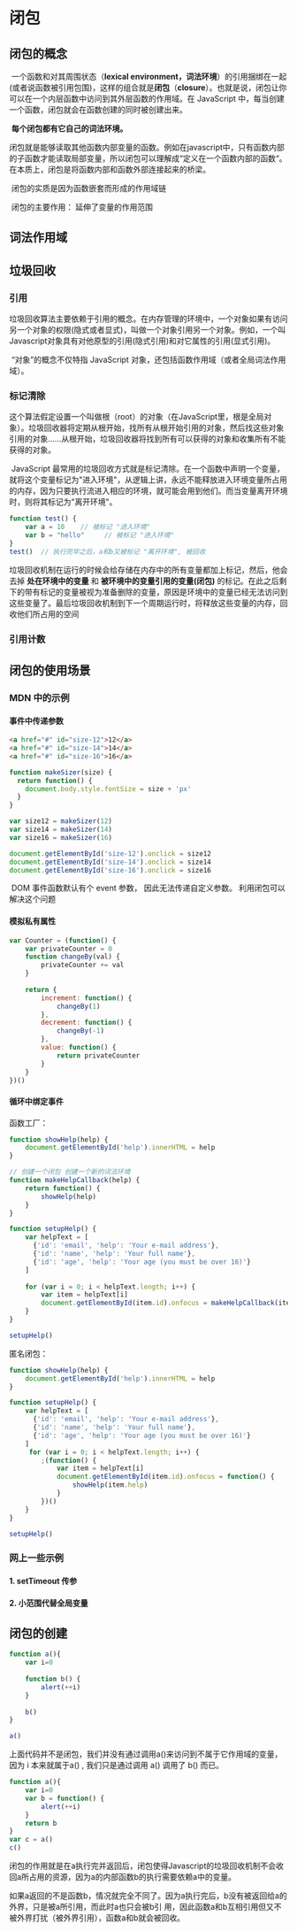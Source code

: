 # 闭包

## 闭包的概念

​		一个函数和对其周围状态（**lexical environment，词法环境**）的引用捆绑在一起(或者说函数被引用包围)，这样的组合就是**闭包**（**closure**）。也就是说，闭包让你可以在一个内层函数中访问到其外层函数的作用域。在 JavaScript 中，每当创建一个函数，闭包就会在函数创建的同时被创建出来。

​		**每个闭包都有它自己的词法环境。**

​		闭包就是能够读取其他函数内部变量的函数。例如在javascript中，只有函数内部的子函数才能读取局部变量，所以闭包可以理解成“定义在一个函数内部的函数“。在本质上，闭包是将函数内部和函数外部连接起来的桥梁。

​		闭包的实质是因为函数嵌套而形成的作用域链

​		闭包的主要作用： 延伸了变量的作用范围

[转自]: https://baike.baidu.com/item/%E9%97%AD%E5%8C%85/10908873?fr=aladdin
[转自]: https://developer.mozilla.org/zh-CN/docs/Web/JavaScript/Closures



## 词法作用域

## 垃圾回收

### 引用

​		垃圾回收算法主要依赖于引用的概念。在内存管理的环境中，一个对象如果有访问另一个对象的权限(隐式或者显式)，叫做一个对象引用另一个对象。例如，一个叫Javascript对象具有对他原型的引用(隐式引用)和对它属性的引用(显式引用)。

​		“对象”的概念不仅特指 JavaScript 对象，还包括函数作用域（或者全局词法作用域）。

### 标记清除

​		这个算法假定设置一个叫做根（root）的对象（在JavaScript里，根是全局对象）。垃圾回收器将定期从根开始，找所有从根开始引用的对象，然后找这些对象引用的对象……从根开始，垃圾回收器将找到所有可以获得的对象和收集所有不能获得的对象。

​		JavaScript 最常用的垃圾回收方式就是标记清除。在一个函数中声明一个变量，就将这个变量标记为"进入环境"，从逻辑上讲，永远不能释放进入环境变量所占用的内存，因为只要执行流进入相应的环境，就可能会用到他们。而当变量离开环境时，则将其标记为"离开环境"。

```js
function test() {
    var a = 10	  // 被标记 "进入环境"
    var b = "hello"		// 被标记 "进入环境"
}
test()	// 执行完毕之后，a和b又被标记 "离开环境", 被回收
```

​		垃圾回收机制在运行的时候会给存储在内存中的所有变量都加上标记，然后，他会去掉 **处在环境中的变量** 和 **被环境中的变量引用的变量(闭包)** 的标记。在此之后剩下的带有标记的变量被视为准备删除的变量，原因是环境中的变量已经无法访问到这些变量了。最后垃圾回收机制到下一个周期运行时，将释放这些变量的内存，回收他们所占用的空间

### 引用计数

[参考]: https://blog.csdn.net/qq_17550381/article/details/81126809	"CSDN"



## 闭包的使用场景

### MDN 中的示例

#### 事件中传递参数

```html
<a href="#" id="size-12">12</a>
<a href="#" id="size-14">14</a>
<a href="#" id="size-16">16</a> 
```

```js
function makeSizer(size) {
  return function() {
    document.body.style.fontSize = size + 'px'
  }
}

var size12 = makeSizer(12)
var size14 = makeSizer(14)
var size16 = makeSizer(16)

document.getElementById('size-12').onclick = size12
document.getElementById('size-14').onclick = size14
document.getElementById('size-16').onclick = size16
```

​	DOM 事件函数默认有个 event 参数， 因此无法传递自定义参数。
​	利用闭包可以解决这个问题

#### 模拟私有属性

```js
var Counter = (function() {
    var privateCounter = 0
    function changeBy(val) {
        privateCounter += val
    }
    
    return {
        increment: function() {
            changeBy(1)
        },
        decrement: function() {
            changeBy(-1)
        },
        value: function() {
            return privateCounter
        }
    }
})()

```

#### 循环中绑定事件

函数工厂：

```js
function showHelp(help) {
    document.getElementById('help').innerHTML = help
}

// 创建一个闭包 创建一个新的词法环境
function makeHelpCallback(help) {
    return function() {
        showHelp(help)
    }
}

function setupHelp() {
    var helpText = [
      {'id': 'email', 'help': 'Your e-mail address'},
      {'id': 'name', 'help': 'Your full name'},
      {'id': 'age', 'help': 'Your age (you must be over 16)'}
    ]
    
    for (var i = 0; i < helpText.length; i++) {
        var item = helpText[i]
        document.getElementById(item.id).onfocus = makeHelpCallback(item.help)
    }
}

setupHelp()
```



匿名闭包：

```js
function showHelp(help) {
    document.getElementById('help').innerHTML = help
}

function setupHelp() {
    var helpText = [
      {'id': 'email', 'help': 'Your e-mail address'},
      {'id': 'name', 'help': 'Your full name'},
      {'id': 'age', 'help': 'Your age (you must be over 16)'}
    ]
     for (var i = 0; i < helpText.length; i++) {
        ;(function() {
            var item = helpText[i]
            document.getElementById(item.id).onfocus = function() {
                showHelp(item.help)
            }
        })()
    }
}

setupHelp()
```



### 网上一些示例

#### 1. setTimeout 传参

#### 2. 小范围代替全局变量

[参考]: https://www.cnblogs.com/gg-qq/p/11399152.html
[参考]: https://blog.csdn.net/yanzi920324/article/details/82081034

## 闭包的创建

```js
function a(){
    var i=0
    
    function b() {
    	alert(++i)
    }
    
    b()
}

a()
```

上面代码并不是闭包，我们并没有通过调用a()来访问到不属于它作用域的变量，因为 i 本来就属于a() , 我们只是通过调用 a() 调用了 b() 而已。

```js
function a(){
    var i=0
    var b = function() {
    	alert(++i)
    }
    return b
}
var c = a()
c()
```

​		闭包的作用就是在a执行完并返回后，闭包使得Javascript的垃圾回收机制不会收回a所占用的资源，因为a的内部函数b的执行需要依赖a中的变量。

​		如果a返回的不是函数b，情况就完全不同了。因为a执行完后，b没有被返回给a的外界，只是被a所引用，而此时a也只会被b引 用，因此函数a和b互相引用但又不被外界打扰（被外界引用），函数a和b就会被回收。
